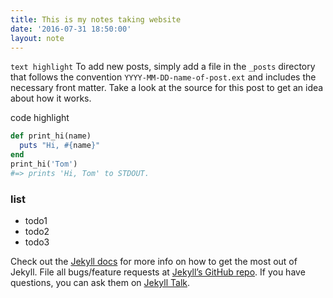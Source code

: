 ```yaml
---
title: This is my notes taking website
date: '2016-07-31 18:50:00'
layout: note
---
```

`text highlight`
To add new posts, simply add a file in the `_posts` directory that follows the convention `YYYY-MM-DD-name-of-post.ext` and includes the necessary front matter. Take a look at the source for this post to get an idea about how it works.

code highlight

```ruby
def print_hi(name)
  puts "Hi, #{name}"
end
print_hi('Tom')
#=> prints 'Hi, Tom' to STDOUT.
```

### list

- todo1
- todo2
- todo3

Check out the [Jekyll docs][jekyll-docs] for more info on how to get the most out of Jekyll. File all bugs/feature requests at [Jekyll’s GitHub repo][jekyll-gh]. If you have questions, you can ask them on [Jekyll Talk][jekyll-talk].

[jekyll-docs]: http://jekyllrb.com/docs/home
[jekyll-gh]:   https://github.com/jekyll/jekyll
[jekyll-talk]: https://talk.jekyllrb.com/
